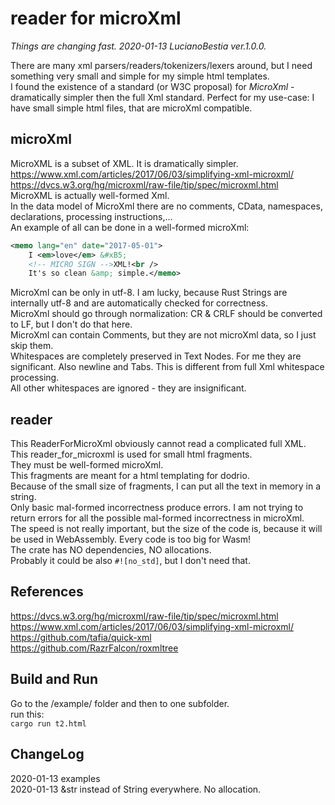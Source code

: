 # reader for microXml

*Things are changing fast. 2020-01-13 LucianoBestia ver.1.0.0.*  

There are many xml parsers/readers/tokenizers/lexers around, but I need something very small and simple for my simple html templates.  
I found the existence of a standard (or W3C proposal) for *MicroXml* - dramatically simpler then the full Xml standard. Perfect for my use-case: I have small simple html files, that are microXml compatible.  

## microXml

MicroXML is a subset of XML. It is dramatically simpler.  
<https://www.xml.com/articles/2017/06/03/simplifying-xml-microxml/>  
<https://dvcs.w3.org/hg/microxml/raw-file/tip/spec/microxml.html>  
MicroXML is actually well-formed Xml.  
In the data model of MicroXml there are no comments, CData, namespaces, declarations, processing instructions,...  
An example of all can be done in a well-formed microXml:  

```xml
<memo lang="en" date="2017-05-01">
    I <em>love</em> &#xB5;
    <!-- MICRO SIGN -->XML!<br />
    It's so clean &amp; simple.</memo>
```

MicroXml can be only in utf-8. I am lucky, because Rust Strings are internally utf-8 and are automatically checked for correctness.  
MicroXml should go through normalization: CR & CRLF should be converted to LF, but I don't do that here.  
MicroXml can contain Comments, but they are not microXml data, so I just skip them.  
Whitespaces are completely preserved in Text Nodes. For me they are significant. Also newline and Tabs. This is different from full Xml whitespace processing.  
All other whitespaces are ignored - they are insignificant.  

## reader

This ReaderForMicroXml obviously cannot read a complicated full XML.  
This reader_for_microxml is used for small html fragments.  
They must be well-formed microXml.  
This fragments are meant for a html templating for dodrio.  
Because of the small size of fragments, I can put all the text in memory in a string.  
Only basic mal-formed incorrectness produce errors. I am not trying to return errors for all the possible mal-formed incorrectness in microXml.  
The speed is not really important, but the size of the code is, because it will be used in WebAssembly. Every code is too big for Wasm!  
The crate has NO dependencies, NO allocations.  
Probably it could be also `#![no_std]`, but I don't need that.  

## References

<https://dvcs.w3.org/hg/microxml/raw-file/tip/spec/microxml.html>  
<https://www.xml.com/articles/2017/06/03/simplifying-xml-microxml/>  
<https://github.com/tafia/quick-xml>  
<https://github.com/RazrFalcon/roxmltree>  

[comment]: # (lmake_readme remove start)

## Build and Run

Go to the /example/ folder and then to one subfolder.  
run this:  
`cargo run t2.html`  

## ChangeLog

2020-01-13 examples  
2020-01-13 &str instead of String everywhere. No allocation.  

[comment]: # (lmake_readme remove end)
